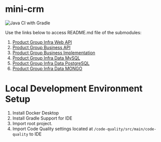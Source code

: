 # mini-crm

![Java CI with Gradle](https://github.com/mini-crm/mini-crm/workflows/Java%20CI%20with%20Gradle/badge.svg?branch=main)

Use the links below to access README.md file of the submodules:

1. [Product Group Infra Web API](product-group-web-api-infra/README.md)
2. [Product Group Business API](product-group-business-api/README.md)
3. [Product Group Business Implementation](product-group-business-impl/README.md)
4. [Product Group Infra Data MySQL](product-group-infra-data-mysql/README.md)
5. [Product Group Infra Data PostgreSQL](product-group-infra-data-postresql/README.md)
6. [Product Group Infra Data MONGO](product-group-infra-data-mongo/README.md)

# Local Development Environment Setup
1. Install Docker Desktop
2. Install Gradle Support for IDE
3. Import root project.
4. Import Code Quality settings located at `/code-quality/src/main/code-quality` to IDE 

